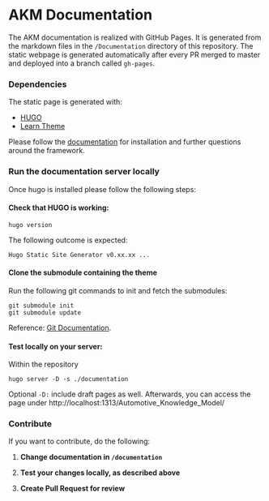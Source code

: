 # AKM Documentation

The AKM documentation is realized with GitHub Pages. It is generated from
the markdown files in the ```/Documentation``` directory of this repository.
The static webpage is generated automatically after every PR merged to master
and deployed into a branch called `gh-pages`.


### Dependencies

The static page is generated with:

- [HUGO](https://gohugo.io/)
- [Learn Theme](https://themes.gohugo.io/hugo-theme-learn/)

Please follow the [documentation](https://gohugo.io/documentation/) for installation and further questions around the framework.

### Run the documentation server locally

Once hugo is installed please follow the following steps:

#### Check that HUGO is working:
```
hugo version
```
The following outcome is expected:

```
Hugo Static Site Generator v0.xx.xx ...
```

#### Clone the submodule containing the theme

Run the following git commands to init and fetch the submodules:

```
git submodule init
git submodule update
```

Reference: [Git Documentation](https://git-scm.com/book/en/v2/Git-Tools-Submodules).

#### Test locally on your server:

Within the repository

```
hugo server -D -s ./documentation
```

Optional ```-D:``` include draft pages as well. Afterwards, you can access the
page under http://localhost:1313/Automotive_Knowledge_Model/

### Contribute

If you want to contribute, do the following:

1. **Change documentation in ```/documentation```**

1. **Test your changes locally, as described above**

1. **Create Pull Request for review**
